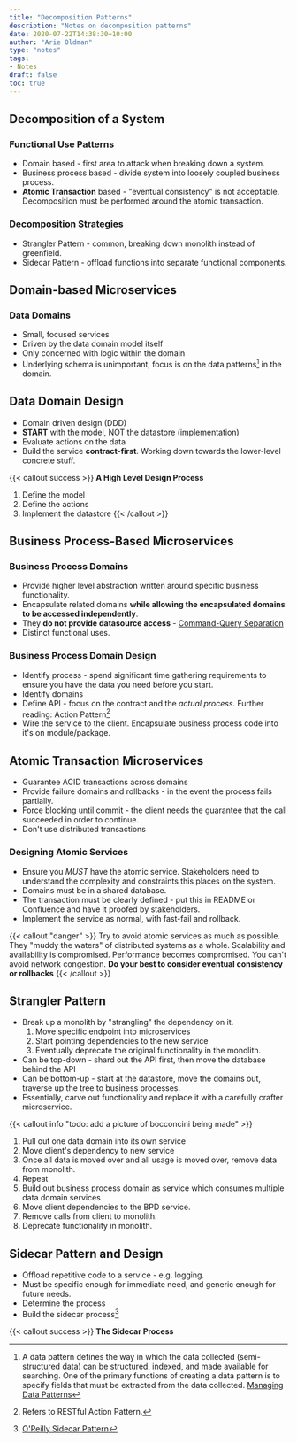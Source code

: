 ```yaml
---
title: "Decomposition Patterns"
description: "Notes on decomposition patterns"
date: 2020-07-22T14:38:30+10:00
author: "Arie Oldman"
type: "notes"
tags:
- Notes
draft: false
toc: true
---
```


## Decomposition of a System

### Functional Use Patterns

* Domain based - first area to attack when breaking down a system.
* Business process based - divide system into loosely coupled business process.
* **Atomic Transaction** based - "eventual consistency" is not acceptable. Decomposition must be performed around the atomic transaction.

### Decomposition Strategies

* Strangler Pattern - common, breaking down monolith instead of greenfield.
* Sidecar Pattern - offload functions into separate functional components.

## Domain-based Microservices

### Data Domains

* Small, focused services
* Driven by the data domain model itself
* Only concerned with logic within the domain
* Underlying schema is unimportant, focus is on the data patterns[^data-patterns] in the domain.

## Data Domain Design

* Domain driven design (DDD)
* **START** with the model, NOT the datastore (implementation)
* Evaluate actions on the data
* Build the service **contract-first**. Working down towards the lower-level concrete stuff.

{{< callout success >}}
**A High Level Design Process**

1. Define the model
2. Define the actions
3. Implement the datastore
{{< /callout >}}

## Business Process-Based Microservices

### Business Process Domains

* Provide higher level abstraction written around specific business functionality.
* Encapsulate related domains **while allowing the encapsulated domains to be accessed independently**.
* They **do not provide datasource access** - [Command-Query Separation](https://en.wikipedia.org/wiki/Command%E2%80%93query_separation#:~:text=Command%E2%80%93query%20separation%20(CQS),the%20caller%2C%20but%20not%20both.)
* Distinct functional uses.

### Business Process Domain Design

* Identify process - spend significant time gathering requirements to ensure you have the data you need before you start.
* Identify domains
* Define API - focus on the contract and the *actual process*. Further reading: Action Pattern[^action-pattern]
* Wire the service to the client. Encapsulate business process code into it's on module/package.

## Atomic Transaction Microservices

* Guarantee ACID transactions across domains
* Provide failure domains and rollbacks - in the event the process fails partially.
* Force blocking until commit - the client needs the guarantee that the call succeeded in order to continue.
* Don't use distributed transactions

### Designing Atomic Services

* Ensure you *MUST* have the atomic service. Stakeholders need to understand the complexity and constraints this places on the system.
* Domains must be in a shared database.
* The transaction must be clearly defined - put this in README or Confluence and have it proofed by stakeholders.
* Implement the service as normal, with fast-fail and rollback.

{{< callout "danger" >}}
Try to avoid atomic services as much as possible. 
They "muddy the waters" of distributed systems as a whole. 
Scalability and availability is compromised. 
Performance becomes compromised.
You can't avoid network congestion.
**Do your best to consider eventual consistency or rollbacks**
{{< /callout >}}

## Strangler Pattern

* Break up a monolith by "strangling" the dependency on it.
    1. Move specific endpoint into microservices
    2. Start pointing dependencies to the new service
    3. Eventually deprecate the original functionality in the monolith.
* Can be top-down - shard out the API first, then move the database behind the API
* Can be bottom-up - start at the datastore, move the domains out, traverse up the tree to business processes.
* Essentially, carve out functionality and replace it with a carefully crafter microservice.

{{< callout info "todo: add a picture of bocconcini being made" >}}

1. Pull out one data domain into its own service
2. Move client's dependency to new service
3. Once all data is moved over and all usage is moved over, remove data from monolith.
4. Repeat
5. Build out business process domain as service which consumes multiple data domain services
6. Move client dependencies to the BPD service.
7. Remove calls from client to monolith.
8. Deprecate functionality in monolith.

## Sidecar Pattern and Design

* Offload repetitive code to a service - e.g. logging.
* Must be specific enough for immediate need, and generic enough for future needs.
* Determine the process
* Build the sidecar process[^sidecar]

{{< callout success >}}
**The Sidecar Process**




[^sidecar]: [O'Reilly Sidecar Pattern](https://www.oreilly.com/library/view/designing-distributed-systems/9781491983638/ch02.html#:~:text=The%20sidecar%20pattern%20is%20a,there%20is%20a%20sidecar%20container.)
[^action-pattern]: Refers to RESTful Action Pattern.
[^data-patterns]: A data pattern defines the way in which the data collected (semi-structured data) can be structured, indexed, and made available for searching. One of the primary functions of creating a data pattern is to specify fields that must be extracted from the data collected. [Managing Data Patterns](https://docs.bmc.com/docs/display/public/bmcitda10/Managing+data+patterns#:~:text=A%20data%20pattern%20defines%20the,extracted%20from%20the%20data%20collected.)
